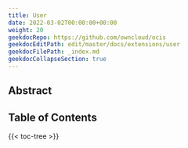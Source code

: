 ```yaml
---
title: User
date: 2022-03-02T00:00:00+00:00
weight: 20
geekdocRepo: https://github.com/owncloud/ocis
geekdocEditPath: edit/master/docs/extensions/user
geekdocFilePath: _index.md
geekdocCollapseSection: true
---
```


## Abstract


## Table of Contents

{{< toc-tree >}}
